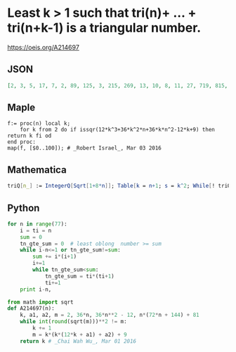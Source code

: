 # Least k \> 1 such that tri\(n\)\+ \.\.\. \+ tri\(n\+k\-1\) is a triangular number\.
https://oeis.org/A214697
## JSON
```JSON
[2, 3, 5, 17, 7, 2, 89, 125, 3, 215, 269, 13, 10, 8, 11, 27, 719, 815, 21, 57, 316, 11, 26, 1517, 17, 1799, 30, 26, 7, 5, 2609, 11, 2975, 10, 2, 76, 3779, 1251, 208, 4445, 115, 4919, 1045, 5417, 11, 17, 1205, 6485, 38, 2860, 7349, 18, 25, 8267, 8585, 8909]
```
## Maple
```Maple
f:= proc(n) local k;
    for k from 2 do if issqr(12*k^3+36*k^2*n+36*k*n^2-12*k+9) then return k fi od
end proc:
map(f, [$0..100]); # _Robert Israel_, Mar 03 2016
```
## Mathematica
```Mathematica
triQ[n_] := IntegerQ[Sqrt[1+8*n]]; Table[k = n+1; s = k^2; While[! triQ[s], k++; s = s + k*(k+1)/2]; k - n + 1, {n, 0, 55}] (* _T. D. Noe_, Jul 26 2012 *)
```
## Python
```Python
for n in range(77):
    i = ti = n
    sum = 0
    tn_gte_sum = 0  # least oblong  number >= sum
    while i-n<=1 or tn_gte_sum!=sum:
        sum += i*(i+1)
        i+=1
        while tn_gte_sum<sum:
            tn_gte_sum = ti*(ti+1)
            ti+=1
    print i-n,
```
```Python
from math import sqrt
def A214697(n):
    k, a1, a2, m = 2, 36*n, 36*n**2 - 12, n*(72*n + 144) + 81
    while int(round(sqrt(m)))**2 != m:
        k += 1
        m = k*(k*(12*k + a1) + a2) + 9
    return k # _Chai Wah Wu_, Mar 01 2016
```
